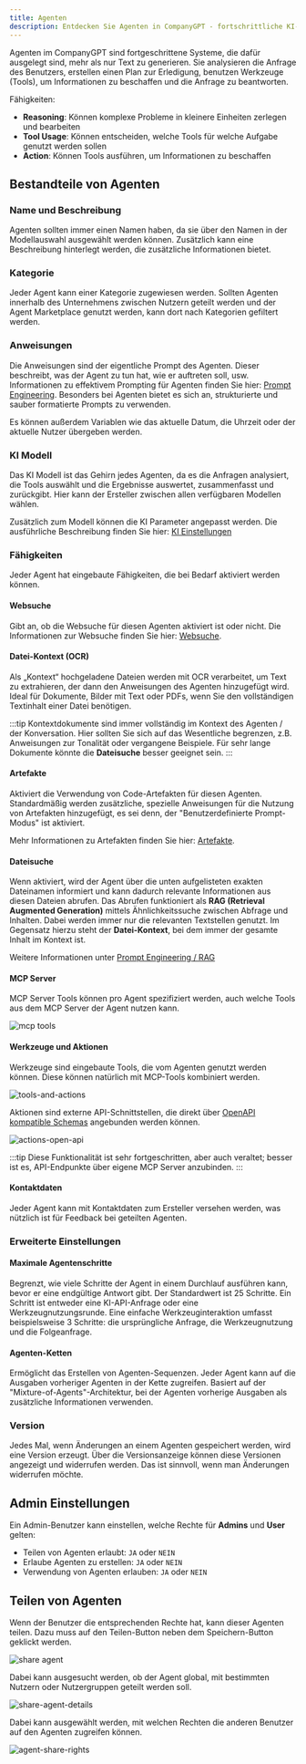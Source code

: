 ```yaml
---
title: Agenten
description: Entdecken Sie Agenten in CompanyGPT - fortschrittliche KI-Systeme mit Reasoning, Tool-Nutzung und Integrationen für effiziente Workflows, Dateiverarbeitung und personalisierte Interaktionen.
---
```


Agenten im CompanyGPT sind fortgeschrittene Systeme, die dafür ausgelegt sind, mehr als nur Text zu generieren. Sie analysieren die Anfrage des Benutzers, erstellen einen Plan zur Erledigung, benutzen Werkzeuge (Tools), um Informationen zu beschaffen und die Anfrage zu beantworten.

Fähigkeiten:
- **Reasoning**: Können komplexe Probleme in kleinere Einheiten zerlegen und bearbeiten
- **Tool Usage**: Können entscheiden, welche Tools für welche Aufgabe genutzt werden sollen
- **Action**: Können Tools ausführen, um Informationen zu beschaffen

## Bestandteile von Agenten

### Name und Beschreibung

Agenten sollten immer einen Namen haben, da sie über den Namen in der Modellauswahl ausgewählt werden können. Zusätzlich kann eine Beschreibung hinterlegt werden, die zusätzliche Informationen bietet.

### Kategorie

Jeder Agent kann einer Kategorie zugewiesen werden. Sollten Agenten innerhalb des Unternehmens zwischen Nutzern geteilt werden und der Agent Marketplace genutzt werden, kann dort nach Kategorien gefiltert werden.

### Anweisungen

Die Anweisungen sind der eigentliche Prompt des Agenten. Dieser beschreibt, was der Agent zu tun hat, wie er auftreten soll, usw. Informationen zu effektivem Prompting für Agenten finden Sie hier: [Prompt Engineering](/prompt-engineering/uebersicht). Besonders bei Agenten bietet es sich an, strukturierte und sauber formatierte Prompts zu verwenden. 

Es können außerdem Variablen wie das aktuelle Datum, die Uhrzeit oder der aktuelle Nutzer übergeben werden.

### KI Modell

Das KI Modell ist das Gehirn jedes Agenten, da es die Anfragen analysiert, die Tools auswählt und die Ergebnisse auswertet, zusammenfasst und zurückgibt. Hier kann der Ersteller zwischen allen verfügbaren Modellen wählen.

Zusätzlich zum Modell können die KI Parameter angepasst werden. Die ausführliche Beschreibung finden Sie hier: [KI Einstellungen](/company-gpt/ki-einstellungen)

### Fähigkeiten 

Jeder Agent hat eingebaute Fähigkeiten, die bei Bedarf aktiviert werden können. 

#### Websuche 

Gibt an, ob die Websuche für diesen Agenten aktiviert ist oder nicht. Die Informationen zur Websuche finden Sie hier: [Websuche](/company-gpt/integrationen/websuche).

#### Datei-Kontext (OCR)

Als „Kontext“ hochgeladene Dateien werden mit OCR verarbeitet, um Text zu extrahieren, der dann den Anweisungen des Agenten hinzugefügt wird. Ideal für Dokumente, Bilder mit Text oder PDFs, wenn Sie den vollständigen Textinhalt einer Datei benötigen. 

:::tip
Kontextdokumente sind immer vollständig im Kontext des Agenten / der Konversation. Hier sollten Sie sich auf das Wesentliche begrenzen, z.B. Anweisungen zur Tonalität oder vergangene Beispiele. Für sehr lange Dokumente könnte die **Dateisuche** besser geeignet sein.
:::

#### Artefakte

Aktiviert die Verwendung von Code-Artefakten für diesen Agenten. Standardmäßig werden zusätzliche, spezielle Anweisungen für die Nutzung von Artefakten hinzugefügt, es sei denn, der "Benutzerdefinierte Prompt-Modus" ist aktiviert.

Mehr Informationen zu Artefakten finden Sie hier: [Artefakte](/company-gpt/integrationen/artefakte).

#### Dateisuche

Wenn aktiviert, wird der Agent über die unten aufgelisteten exakten Dateinamen informiert und kann dadurch relevante Informationen aus diesen Dateien abrufen. Das Abrufen funktioniert als **RAG (Retrieval Augmented Generation)** mittels Ähnlichkeitssuche zwischen Abfrage und Inhalten. Dabei werden immer nur die relevanten Textstellen genutzt. Im Gegensatz hierzu steht der **Datei-Kontext**, bei dem immer der gesamte Inhalt im Kontext ist.

Weitere Informationen unter [Prompt Engineering / RAG](/prompt-engineering/prompt-techniken/rag)

#### MCP Server 

MCP Server Tools können pro Agent spezifiziert werden, auch welche Tools aus dem MCP Server der Agent nutzen kann.

![mcp tools](mcp-tools.png)

#### Werkzeuge und Aktionen

Werkzeuge sind eingebaute Tools, die vom Agenten genutzt werden können. Diese können natürlich mit MCP-Tools kombiniert werden.

![tools-and-actions](tools-and-actions.png)

Aktionen sind externe API-Schnittstellen, die direkt über [OpenAPI kompatible Schemas](https://spec.openapis.org/oas/latest.html) angebunden werden können. 

![actions-open-api](actions-open-api.png)

:::tip
Diese Funktionalität ist sehr fortgeschritten, aber auch veraltet; besser ist es, API-Endpunkte über eigene MCP Server anzubinden.
:::

#### Kontaktdaten

Jeder Agent kann mit Kontaktdaten zum Ersteller versehen werden, was nützlich ist für Feedback bei geteilten Agenten.

### Erweiterte Einstellungen

#### Maximale Agentenschritte

Begrenzt, wie viele Schritte der Agent in einem Durchlauf ausführen kann, bevor er eine endgültige Antwort gibt. Der Standardwert ist 25 Schritte. Ein Schritt ist entweder eine KI-API-Anfrage oder eine Werkzeugnutzungsrunde. Eine einfache Werkzeuginteraktion umfasst beispielsweise 3 Schritte: die ursprüngliche Anfrage, die Werkzeugnutzung und die Folgeanfrage.

#### Agenten-Ketten

Ermöglicht das Erstellen von Agenten-Sequenzen. Jeder Agent kann auf die Ausgaben vorheriger Agenten in der Kette zugreifen. Basiert auf der "Mixture-of-Agents"-Architektur, bei der Agenten vorherige Ausgaben als zusätzliche Informationen verwenden.

### Version

Jedes Mal, wenn Änderungen an einem Agenten gespeichert werden, wird eine Version erzeugt. Über die Versionsanzeige können diese Versionen angezeigt und widerrufen werden. Das ist sinnvoll, wenn man Änderungen widerrufen möchte.

## Admin Einstellungen

Ein Admin-Benutzer kann einstellen, welche Rechte für **Admins** und **User** gelten:

- Teilen von Agenten erlaubt: `JA` oder `NEIN`
- Erlaube Agenten zu erstellen: `JA` oder `NEIN`
- Verwendung von Agenten erlauben: `JA` oder `NEIN`

## Teilen von Agenten

Wenn der Benutzer die entsprechenden Rechte hat, kann dieser Agenten teilen. Dazu muss auf den Teilen-Button neben dem Speichern-Button geklickt werden.

![share agent](share-agent.png)

Dabei kann ausgesucht werden, ob der Agent global, mit bestimmten Nutzern oder Nutzergruppen geteilt werden soll.

![share-agent-details](share-agent-details.png)

Dabei kann ausgewählt werden, mit welchen Rechten die anderen Benutzer auf den Agenten zugreifen können.

![agent-share-rights](agent-share-rights.png)